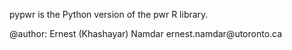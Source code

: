 pypwr is the Python version of the pwr R library.

\@author: Ernest (Khashayar) Namdar ernest.namdar\@utoronto.ca
